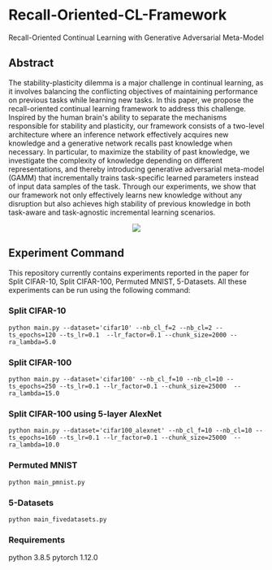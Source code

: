 # Recall-Oriented-CL-Framework
Recall-Oriented Continual Learning with Generative Adversarial Meta-Model
## Abstract
The stability-plasticity dilemma is a major challenge in continual learning, as it involves balancing the conflicting objectives of maintaining performance on previous tasks while learning new tasks. In this paper, we propose the recall-oriented continual learning framework to address this challenge. Inspired by the human brain's ability to separate the mechanisms responsible for stability and plasticity, our framework consists of a two-level architecture where an inference network effectively acquires new knowledge and a generative network recalls past knowledge when necessary. In particular, to maximize the stability of past knowledge, we investigate the complexity of knowledge depending on different representations, and thereby introducing generative adversarial meta-model (GAMM) that incrementally trains task-specific learned parameters instead of input data samples of the task. Through our experiments, we show that our framework not only effectively learns new knowledge without any disruption but also achieves high stability of previous knowledge in both task-aware and task-agnostic incremental learning scenarios.

<p align="center">
  <img src="https://github.com/haneol0415/recall-oriented-cl-framework/assets/61872888/f547bb26-916b-4cf9-98ca-0ff1ba83d229">
</p>


## Experiment Command
This repository currently contains experiments reported in the paper for Split CIFAR-10, Split CIFAR-100, Permuted MNIST, 5-Datasets.
All these experiments can be run using the following command:
### Split CIFAR-10
```
python main.py --dataset='cifar10' --nb_cl_f=2 --nb_cl=2 --ts_epochs=120 --ts_lr=0.1  --lr_factor=0.1 --chunk_size=2000 --ra_lambda=5.0
```

### Split CIFAR-100
```
python main.py --dataset='cifar100' --nb_cl_f=10 --nb_cl=10 --ts_epochs=250 --ts_lr=0.1 --lr_factor=0.1 --chunk_size=25000  --ra_lambda=15.0
```

### Split CIFAR-100 using 5-layer AlexNet
```
python main.py --dataset='cifar100_alexnet' --nb_cl_f=10 --nb_cl=10 --ts_epochs=160 --ts_lr=0.1 --lr_factor=0.1 --chunk_size=25000  --ra_lambda=10.0
```

### Permuted MNIST
```
python main_pmnist.py 
```

### 5-Datasets
```
python main_fivedatasets.py
```

### Requirements
python 3.8.5
pytorch 1.12.0
